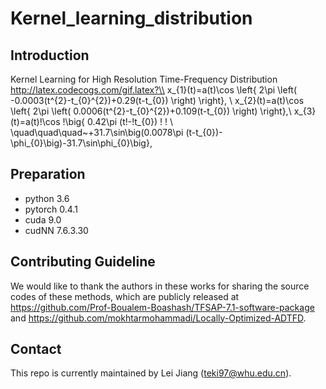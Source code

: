 # Kernel_learning_distribution
## Introduction
Kernel Learning for High Resolution Time-Frequency Distribution
http://latex.codecogs.com/gif.latex?\\
x_{1}(t)=a(t)\cos \left\{ 2\pi \left( -0.0003(t^{2}-t_{0}^{2})+0.29(t-t_{0}) \right) \right\},  \\
x_{2}(t)=a(t)\cos \left\{ 2\pi \left( 0.0006(t^{2}-t_{0}^{2})+0.109(t-t_{0}) \right) \right\},\\
x_{3}(t)=a(t)\!\cos \!\big\{ 0.42\pi (t\!-\!t_{0}) \!  \! \\
\quad\quad\quad~+31.7\sin\big(0.0078\pi (t-t_{0})-\phi_{0}\big)-31.7\sin\phi_{0}\big\}, 
## Preparation
- python 3.6
- pytorch 0.4.1
- cuda 9.0
- cudNN 7.6.3.30
## Contributing Guideline
We would like to thank the authors in these works for sharing the source codes of these methods, which are publicly released at https://github.com/Prof-Boualem-Boashash/TFSAP-7.1-software-package and https://github.com/mokhtarmohammadi/Locally-Optimized-ADTFD.
## Contact
This repo is currently maintained by Lei Jiang (teki97@whu.edu.cn).

